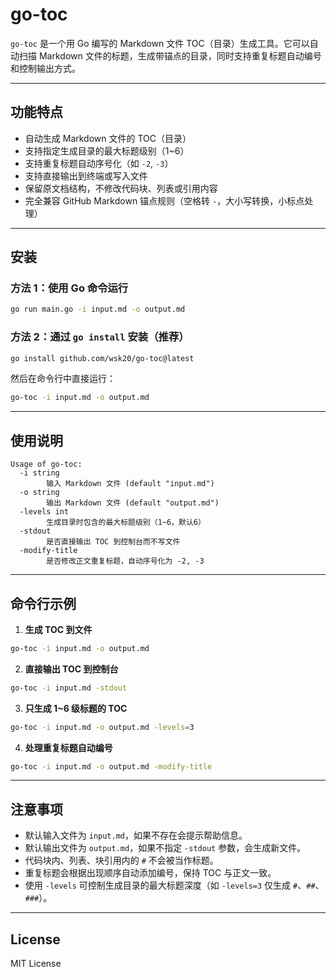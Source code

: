 # go-toc

`go-toc` 是一个用 Go 编写的 Markdown 文件 TOC（目录）生成工具。它可以自动扫描 Markdown 文件的标题，生成带锚点的目录，同时支持重复标题自动编号和控制输出方式。

---

## 功能特点

* 自动生成 Markdown 文件的 TOC（目录）
* 支持指定生成目录的最大标题级别（1~6）
* 支持重复标题自动序号化（如 `-2`, `-3`）
* 支持直接输出到终端或写入文件
* 保留原文档结构，不修改代码块、列表或引用内容
* 完全兼容 GitHub Markdown 锚点规则（空格转 `-`，大小写转换，小标点处理）

---

## 安装

### 方法 1：使用 Go 命令运行

```bash
go run main.go -i input.md -o output.md
```

### 方法 2：通过 `go install` 安装（推荐）

```bash
go install github.com/wsk20/go-toc@latest
```

然后在命令行中直接运行：

```bash
go-toc -i input.md -o output.md
```

---

## 使用说明

```text
Usage of go-toc:
  -i string
        输入 Markdown 文件 (default "input.md")
  -o string
        输出 Markdown 文件 (default "output.md")
  -levels int
        生成目录时包含的最大标题级别（1~6，默认6）
  -stdout
        是否直接输出 TOC 到控制台而不写文件
  -modify-title
        是否修改正文重复标题，自动序号化为 -2, -3
```

---

## 命令行示例

1. **生成 TOC 到文件**

```bash
go-toc -i input.md -o output.md
```

2. **直接输出 TOC 到控制台**

```bash
go-toc -i input.md -stdout
```

3. **只生成 1~6 级标题的 TOC**

```bash
go-toc -i input.md -o output.md -levels=3
```

4. **处理重复标题自动编号**

```bash
go-toc -i input.md -o output.md -modify-title
```

---

## 注意事项

* 默认输入文件为 `input.md`，如果不存在会提示帮助信息。
* 默认输出文件为 `output.md`，如果不指定 `-stdout` 参数，会生成新文件。
* 代码块内、列表、块引用内的 `#` 不会被当作标题。
* 重复标题会根据出现顺序自动添加编号，保持 TOC 与正文一致。
* 使用 `-levels` 可控制生成目录的最大标题深度（如 `-levels=3` 仅生成 `#`、`##`、`###`）。

---

## License

MIT License